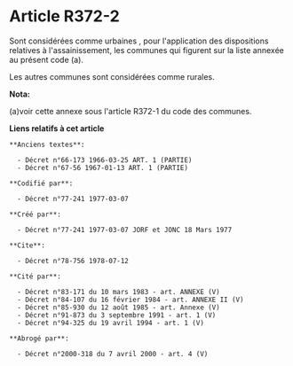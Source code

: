 # Article R372-2

Sont considérées comme urbaines   , pour l'application des dispositions relatives à l'assainissement, les communes qui
figurent sur la liste annexée au présent code (a). 

Les autres communes sont considérées comme rurales.

**Nota:**

(a)voir cette annexe sous l'article R372-1 du code des communes.

**Liens relatifs à cet article**

	**Anciens textes**:

	  - Décret n°66-173 1966-03-25 ART. 1 (PARTIE)
	  - Décret n°67-56 1967-01-13 ART. 1 (PARTIE)

	**Codifié par**:

	  - Décret n°77-241 1977-03-07

	**Créé par**:

	  - Décret n°77-241 1977-03-07 JORF et JONC 18 Mars 1977

	**Cite**:

	  - Décret n°78-756 1978-07-12

	**Cité par**:

	  - Décret n°83-171 du 10 mars 1983 - art. ANNEXE (V)
	  - Décret n°84-107 du 16 février 1984 - art. ANNEXE II (V)
	  - Décret n°85-930 du 12 août 1985 - art. Annexe (V)
	  - Décret n°91-873 du 3 septembre 1991 - art. 1 (V)
	  - Décret n°94-325 du 19 avril 1994 - art. 1 (V)

	**Abrogé par**:

	  - Décret n°2000-318 du 7 avril 2000 - art. 4 (V)
